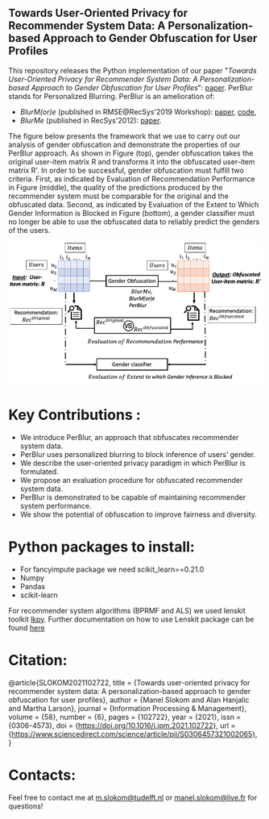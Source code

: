 ## Towards User-Oriented Privacy for Recommender System Data: A Personalization-based Approach to Gender Obfuscation for User Profiles



This repository releases the Python implementation of our paper "*Towards User-Oriented Privacy for Recommender System Data: A Personalization-based Approach to Gender Obfuscation for User Profiles*": [paper](https://www.sciencedirect.com/science/article/pii/S0306457321002065).
PerBlur stands for Personalized Blurring. 
PerBlur is an amelioration of:
  * *BlurM(or)e* (published in RMSE@RecSys'2019 Workshop): [paper](https://pure.tudelft.nl/portal/files/68758824/short2.pdf), [code](https://github.com/STrucks/BlurMore),
  * *BlurMe* (published in RecSys'2012): [paper](https://ece.northeastern.edu/fac-ece/ioannidis/static/pdf/2012/blurme.pdf).
  
  
The figure below presents the framework that we use to carry out our analysis of gender obfuscation and demonstrate the properties of our PerBlur approach. As shown in Figure (top), gender obfuscation takes the original user-item matrix R and transforms it into the obfuscated user-item matrix R'.
In order to be successful, gender obfuscation must fulfill two criteria.
First, as indicated by Evaluation of Recommendation Performance in Figure (middle), the quality of the predictions produced by the recommender system must be comparable for the original and the obfuscated data.
Second, as indicated by Evaluation of the Extent to Which Gender Information is Blocked in Figure (bottom), a gender classifier must no longer be able to use the obfuscated data to reliably predict the genders of the users.


![Diagram](Diagram_PerBlur.png)

# Key Contributions :
* We introduce PerBlur, an approach that obfuscates recommender system data.
* PerBlur uses personalized blurring to block inference of users’ gender.
* We describe the user-oriented privacy paradigm in which PerBlur is formulated.
* We propose an evaluation procedure for obfuscated recommender system data.
* PerBlur is demonstrated to be capable of maintaining recommender system performance.
* We show the potential of obfuscation to improve fairness and diversity.


# Python packages to install:
* For fancyimpute package we need scikit_learn==0.21.0
* Numpy
* Pandas
* scikit-learn

For recommender system algorithms (BPRMF and ALS) we used lenskit toolkit [lkpy](https://github.com/lenskit/lkpy). Further documentation on how to use Lenskit package can be found [here](https://lkpy.readthedocs.io/en/stable/)

# Citation: 
@article{SLOKOM2021102722,
title = {Towards user-oriented privacy for recommender system data: A personalization-based approach to gender obfuscation for user profiles},
author = {Manel Slokom and Alan Hanjalic and Martha Larson},
journal = {Information Processing & Management},
volume = {58},
number = {6},
pages = {102722},
year = {2021},
issn = {0306-4573},
doi = {https://doi.org/10.1016/j.ipm.2021.102722},
url = {https://www.sciencedirect.com/science/article/pii/S0306457321002065},
}

# Contacts: 
Feel free to contact me at m.slokom@tudelft.nl or manel.slokom@live.fr for questions!
